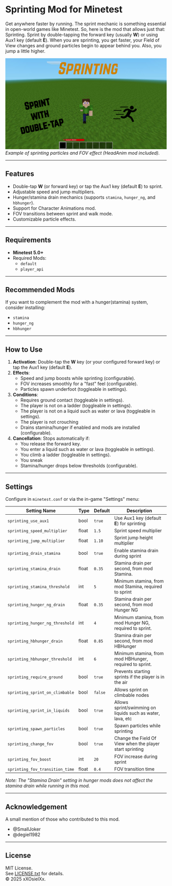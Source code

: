 # Sprinting Mod for Minetest

Get anywhere faster by running. The sprint mechanic is something essential in open-world games like Minetest. So, here is the mod that allows just that: Sprinting. Sprint by double-tapping the forward key (usually **W**) or using Aux1 key (default **E**). When you are sprinting, you get faster, your Field of View changes and ground particles begin to appear behind you. Also, you jump a little higher.

![Screenshot](screenshot.jpg)
*Example of sprinting particles and FOV effect (HeadAnim mod included).*

---

## Features
- Double-tap **W** (or forward key) or tap the Aux1 key (default **E**) to sprint.
- Adjustable speed and jump multipliers.
- Hunger/stamina drain mechanics (supports `stamina`, `hunger_ng`, and `hbhunger`).
- Support for Character Animations mod.
- FOV transitions between sprint and walk mode.
- Customizable particle effects.

---

## Requirements
- **Minetest 5.0+**
- Required Mods:
  - `default`
  - `player_api`

---

## Recommended Mods
If you want to complement the mod with a hunger(stamina) system, consider installing:
- `stamina`
- `hunger_ng`
- `hbhunger`

---

## How to Use
1. **Activation**: Double-tap the **W** key (or your configured forward key) or tap the Aux1 key (default **E**).  
2. **Effects**:
   - Speed and jump boosts while sprinting (configurable).
   - FOV increases smoothly for a "fast" feel (configurable).
   - Particles spawn underfoot (toggleable in settings).  
3. **Conditions**:
   - Requires ground contact (toggleable in settings).
   - The player is not on a ladder (toggleable in settings).
   - The player is not on a liquid such as water or lava (toggleable in settings).
   - The player is not crouching
   - Drains stamina/hunger if enabled and mods are installed (configurable).  
4. **Cancellation**: Stops automatically if:
   - You release the forward key.
   - You enter a liquid such as water or lava (toggleable in settings).
   - You climb a ladder (toggleable in settings).
   - You sneak
   - Stamina/hunger drops below thresholds (configurable).

---

## Settings  
Configure in `minetest.conf` or via the in-game "Settings" menu:  

| Setting Name                           | Type  | Default | Description                                  |
|----------------------------------------|-------|---------|----------------------------------------------|
| `sprinting_use_aux1`                   | bool  | `true`  | Use Aux1 key (default **E**) for sprinting |
| `sprinting_speed_multiplier`           | float | `1.5`   | Sprint speed multiplier |
| `sprinting_jump_multiplier`            | float | `1.10`  | Sprint jump height multiplier               |
| `sprinting_drain_stamina`              | bool  | `true`  | Enable stamina drain during sprint           |
| `sprinting_stamina_drain`              | float | `0.35`  | Stamina drain per second, from mod Stamina.                  |
| `sprinting_stamina_threshold`          | int   | `5`     | Minimum stamina, from mod Stamina, required to sprint          |
| `sprinting_hunger_ng_drain`            | float | `0.35`  | Stamina drain per second, from mod Hunger NG               |
| `sprinting_hunger_ng_threshold`        | int   | `4`     | Minimum stamina, from mod Hunger NG, required to sprint.        |
| `sprinting_hbhunger_drain`             | float | `0.85`  | Stamina drain per second, from mod HBHunger                 |
| `sprinting_hbhunger_threshold`         | int   | `6`     | Minimum stamina, from mod HBHunger, required to sprint.         |
| `sprinting_require_ground`             | bool  | `true`  | Prevents starting sprints if the player is in the air        |
| `sprinting_sprint_on_climbable`        | bool  | `false`  | Allows sprint on climbable nodes                         |
| `sprinting_sprint_in_liquids`          | bool  | `true`  | Allows sprint/swimming on liquids such as water, lava, etc                           |
| `sprinting_spawn_particles`            | bool  | `true`  | Spawn particles while sprinting          |
| `sprinting_change_fov`                 | bool  | `true`  | Change the Field Of View when the player start sprinting                  |
| `sprinting_fov_boost`                  | int   | `20`    | FOV increase during sprint                      |
| `sprinting_fov_transition_time`        | float | `0.4`   | FOV transition time                |

*Note: The "Stamina Drain" setting in hunger mods does not affect the stamina drain while running in this mod.*

---

## Acknowledgement

A small mention of those who contributed to this mod.

- @SmallJoker
- @degiel1982

---

## License  
MIT License.  
See [LICENSE.txt](LICENSE.txt) for details.  
© 2025 xXOsielXx.  